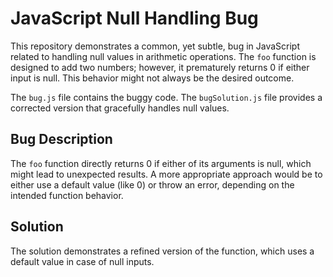 # JavaScript Null Handling Bug

This repository demonstrates a common, yet subtle, bug in JavaScript related to handling null values in arithmetic operations. The `foo` function is designed to add two numbers; however, it prematurely returns 0 if either input is null. This behavior might not always be the desired outcome.

The `bug.js` file contains the buggy code. The `bugSolution.js` file provides a corrected version that gracefully handles null values.

## Bug Description

The `foo` function directly returns 0 if either of its arguments is null, which might lead to unexpected results. A more appropriate approach would be to either use a default value (like 0) or throw an error, depending on the intended function behavior.

## Solution

The solution demonstrates a refined version of the function, which uses a default value in case of null inputs.